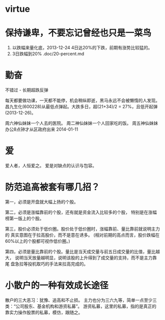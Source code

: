 # virtue

# 保持谦卑，不要忘记曾经也只是一菜鸟

  1. 以跌幅来量化底，2013-12-24 4日达20%的下跌，前期有涨势比较猛的。
  2. 3日跌幅到20% .doc/20-percent.md

# 勤奋 

  不错过 - 长期超跌反弹

  每天都要做功课，一天都不能停，机会稍纵即逝，黑马永远不会被懒惰的人发现。
  昌九生化(600228)从最低点弹起。大跌多日，超(21+34)/2 = 27%，且低开起弹(2013-12-26)。

  周六神仙妹妹一个人去的医院。
  周二神仙妹妹一个人回家吃的饭。
  周五神仙妹妹办公8点钟才从区政府出来 2014-01-11

# 爱

  爱人者，人恒爱之。
  爱是对缺点的认识与包容。

# 防范追高被套有哪几招？

  第一，必须是开盘就大幅上扬的个股。

  第二，必须是涨幅靠前的个股，还有就是资金流入比较多的个股，
        特别是在涨幅榜第一版上的个股。

  第三，股价必须处于低价圈。股价处于低价圈时，涨幅靠前、量比靠前就说明主力的
        真实意图在于拉高股价，而不是意在诱多。
        (相对前期的高点而言，股价跌幅在60%以上的个股都可视作低价圈。)

  第四，必须是量比靠前的个股。量比是当天成交量与前五日成交量的比值，量比越大，
        说明当天放量越明显，说明该股的上升得到了成交量的支持，而不是主力靠尾
        盘急拉等投机取巧的手法来拉高完成的。

# 小散户的一种有效成长途径

  散户的三大恶习：犹豫、追高和不止损。
  主力也分为三六九等，简单一点至少三类：“公司股东、基金机构和游资私募”。
  游资私募，这里的私募，指的是真正的靠实力操作股票的私募，模仿，跟随之。

